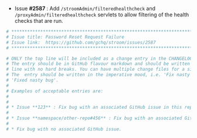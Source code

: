 * Issue **#2587** : Add `/stroomAdmin/filteredhealthcheck` and `/proxyAdmin/filteredhealthcheck` servlets to allow filtering of the health checks that are run.


```sh
# ********************************************************************************
# Issue title: Password Reset Request Failure
# Issue link:  https://github.com/gchq/stroom/issues/2587
# ********************************************************************************

# ONLY the top line will be included as a change entry in the CHANGELOG.
# The entry should be in GitHub flavour markdown and should be written on a SINGLE
# line with no hard breaks. You can have multiple change files for a single GitHub issue.
# The  entry should be written in the imperative mood, i.e. 'Fix nasty bug' rather than
# 'Fixed nasty bug'.
#
# Examples of acceptable entries are:
#
#
# * Issue **123** : Fix bug with an associated GitHub issue in this repository
#
# * Issue **namespace/other-repo#456** : Fix bug with an associated GitHub issue in another repository
#
# * Fix bug with no associated GitHub issue.
```
